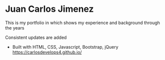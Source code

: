 # Juan Carlos Jimenez

This is my portfolio in which shows my experience and background through the years

Consistent updates are added 

- Built with HTML, CSS, Javascript, Bootstrap, jQuery
https://carlosdevelops4.github.io/
